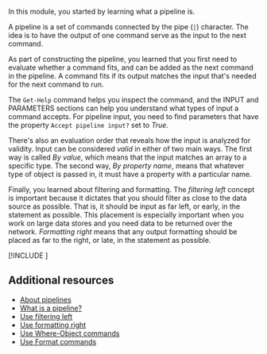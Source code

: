 In this module, you started by learning what a pipeline is. 

A pipeline is a set of commands connected by the pipe (`|`) character. The idea is to have the output of one command serve as the input to the next command.

As part of constructing the pipeline, you learned that you first need to evaluate whether a command fits, and can be added as the next command in the pipeline. A command fits if its output matches the input that's needed for the next command to run.

The `Get-Help` command helps you inspect the command, and the INPUT and PARAMETERS sections can help you understand what types of input a command accepts. For pipeline input, you need to find parameters that have the property `Accept pipeline input?` set to _True_.

There's also an evaluation order that reveals how the input is analyzed for validity. Input can be considered _valid_ in either of two main ways. The first way is called _By value_, which means that the input matches an array to a specific type. The second way, _By property name_, means that whatever type of object is passed in, it must have a property with a particular name.

Finally, you learned about filtering and formatting. The _filtering left_ concept is important because it dictates that you should filter as close to the data source as possible. That is, it should be input as far left, or early, in the statement as possible. This placement is especially important when you work on large data stores and you need data to be returned over the network. _Formatting right_ means that any output formatting should be placed as far to the right, or late, in the statement as possible.

[!INCLUDE [](../../../includes/azure-optional-exercise-subscription-cleanup.md)]

## Additional resources

- [About pipelines](/powershell/module/microsoft.powershell.core/about/about_pipelines?preserve-view=true&view=powershell-7.1&WT.mc_id=academic-16634-chnoring)
- [What is a pipeline?](/powershell/scripting/learn/ps101/04-pipelines?view=powershell-7.1#the-pipeline&WT.mc_id=academic-16634-chnoring&preserve-view=true)
- [Use filtering left](/powershell/scripting/learn/ps101/04-pipelines?view=powershell-7.1#filtering-left&WT.mc_id=academic-16634-chnoring&preserve-view=true)
- [Use formatting right](/powershell/scripting/learn/ps101/05-formatting-aliases-providers-comparison?view=powershell-7.1#format-right&WT.mc_id=academic-16634-chnoring&preserve-view=true)
- [Use Where-Object commands](/powershell/scripting/samples/removing-objects-from-the-pipeline--where-object-?preserve-view=true&view=powershell-7.1&WT.mc_id=academic-16634-chnoring)
- [Use Format commands](/powershell/scripting/samples/using-format-commands-to-change-output-view?preserve-view=true&view=powershell-7.1&WT.mc_id=academic-16634-chnoring)